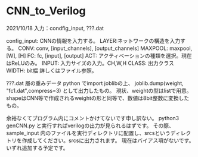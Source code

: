 # CNN_to_Verilog
2021/10/18
入力：condfig_input, ???.dat

config_input:
CNNの情報を入力する。
LAYER:ネットワークの構造を入力する。
	CONV: conv, [input_channels], [output_channels]
	MAXPOOL: maxpool, [W], [H]
	FC: fc, [input], [output]
ACT: アクティベーションの種類を選択。現在はReLUのみ。
INPUT: 入力サイズの入力。CH,W,H
CLASS: 出力クラス
WIDTH: bit幅
詳しくはファイル参照。

???.dat
層の重みデータ
python でimport joblibの上、
joblib.dump(weight, "fc1.dat",compress=3)
として出力したもの。
現状、weightの型はlistで用意。
shapeはCNN等で作成されるweightの形と同等で、数値は8bit整数に変換したもの。

余裕なくてプログラム内にコメントかけてないです申し訳ない。
python3 genCNN.py と実行すればverilogの出力が見られるはずです。
その際、sample_input 内のファイルを実行ディレクトリに配置し、srcsというディレクトリを作成してください。srcsに出力されます。
現在はバイアス項がないです。いずれ追加する予定です。